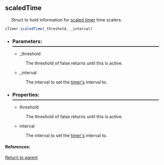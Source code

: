 <a name="scaledtimedata"/> <h2> scaledTime </h1> 
  <p style="padding-left: 20px;"> Struct to hold information for <a href="scaledTimer.md"> scaled timer</a> time scalers. </p>

  ```Javascript
  cTimer.scaledTime(_threshold, _interval)
  ```

* <a name="parameters"/> <h3> Parameters: </h3> <hr style="height:2px;border:none;margin-top: -10px;">

    * <a name="_threshold"/> _threshold <p style="padding-left: 20px;"> The threshold of false returns until this is active. </p>

    * <a name="_interval"/> _interval <p style="padding-left: 20px;"> The interval to set the [timer's](baseTimer.md#interval) interval to. </p>

* <a name="properties"/> <h3> Properties: </h3> <hr style="height:2px;border:none;margin-top: -10px;">

    * <a name="threshold"/> threshold <p style="padding-left: 20px;"> The threshold of false returns until this is active. </p>

    * <a name="interval"/> interval <p style="padding-left: 20px;"> The interval to set the [timer's](baseTimer.md#interval) interval to. </p>

#### References:
  
[Return to parent](Timer.md)